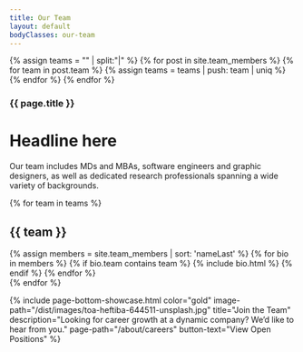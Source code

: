 ```yaml
---
title: Our Team
layout: default
bodyClasses: our-team
---
```


<!-- create categories array-->
{% assign teams = "" | split:"|" %}
{% for post in site.team_members %}
    {% for team in post.team %}
        {% assign teams = teams | push: team | uniq %}
    {% endfor %}
{% endfor %}

<div class="page-header centered">
    <div class="site-wrapper">
        <div class="header-text">
            <h3 class="subtitle">{{ page.title }}</h3>
            <h1 class="title">Headline here</h1>
            <p>Our team includes MDs and MBAs, software engineers and graphic designers, as well as dedicated research professionals spanning a wide variety of backgrounds.</p>
        </div>
    </div>
</div>

{% for team in teams %}
<div class="section padded">
    <div class="site-wrapper">
        <h2 id="{{ team | downcase | url_encode }}" class="section-label">{{ team }}</h2>
        <div class="bio-grid">
            {% assign members = site.team_members | sort: 'nameLast' %}
            {% for bio in members %}
                {% if bio.team contains team %}
                    {% include bio.html %}
                {% endif %}
            {% endfor %}
        </div>
    </div>
</div>    
{% endfor %}

{% include page-bottom-showcase.html color="gold" image-path="/dist/images/toa-heftiba-644511-unsplash.jpg" title="Join the Team" description="Looking for career growth at a dynamic company? We’d like to hear from you." page-path="/about/careers" button-text="View Open Positions" %}
